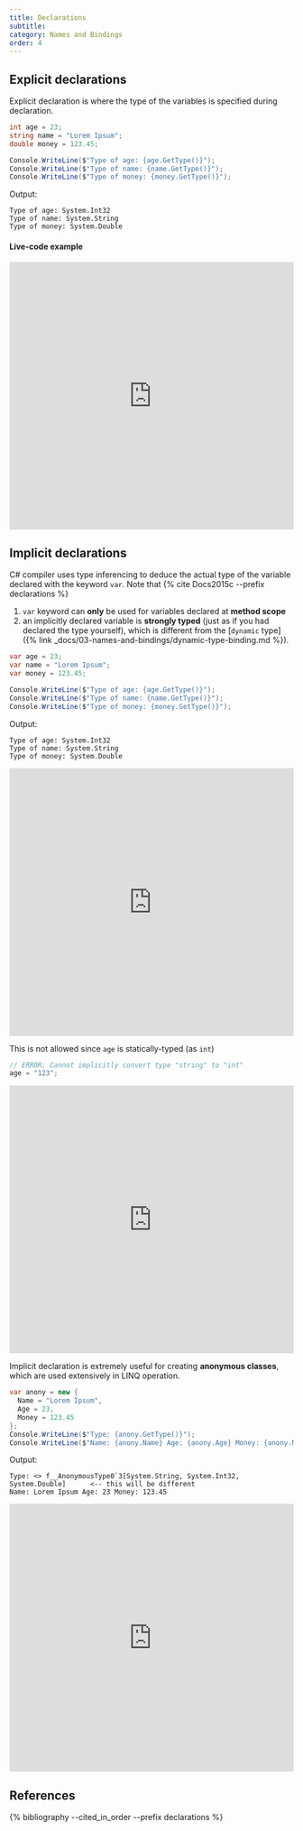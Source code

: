 ```yaml
---
title: Declarations
subtitle:
category: Names and Bindings
order: 4
---
```


## Explicit declarations
Explicit declaration is where the type of the variables is specified during declaration.

```cs
int age = 23;
string name = "Lorem Ipsum";
double money = 123.45;

Console.WriteLine($"Type of age: {age.GetType()}");
Console.WriteLine($"Type of name: {name.GetType()}");
Console.WriteLine($"Type of money: {money.GetType()}");
```

Output:

```
Type of age: System.Int32
Type of name: System.String
Type of money: System.Double
```

#### Live-code example

<iframe width="100%" height="475" src="https://dotnetfiddle.net/Widget/mHOUwC" frameborder="0"></iframe>

## Implicit declarations

C# compiler uses type inferencing to deduce the actual type of the variable declared with the keyword `var`. Note that {% cite Docs2015c --prefix declarations %}

1. `var` keyword can **only** be used for variables declared at **method scope**
1. an implicitly declared variable is **strongly typed** (just as if you had declared the type yourself), which is different from the [`dynamic` type]({% link _docs/03-names-and-bindings/dynamic-type-binding.md %}).

```cs
var age = 23;
var name = "Lorem Ipsum";
var money = 123.45;

Console.WriteLine($"Type of age: {age.GetType()}");
Console.WriteLine($"Type of name: {name.GetType()}");
Console.WriteLine($"Type of money: {money.GetType()}");
```

Output:

```
Type of age: System.Int32
Type of name: System.String
Type of money: System.Double
```

<iframe width="100%" height="475" src="https://dotnetfiddle.net/Widget/Pm8uu8" frameborder="0"></iframe>

This is not allowed since `age` is statically-typed (as `int`)

```cs
// ERROR: Cannot implicitly convert type "string" to "int"
age = "123";
```

<iframe width="100%" height="475" src="https://dotnetfiddle.net/Widget/VitbMw" frameborder="0"></iframe>

Implicit declaration is extremely useful for creating **anonymous classes**, which are used extensively in LINQ operation.

```cs
var anony = new {
  Name = "Lorem Ipsum",
  Age = 23,
  Money = 123.45
};
Console.WriteLine($"Type: {anony.GetType()}");
Console.WriteLine($"Name: {anony.Name} Age: {anony.Age} Money: {anony.Money}");
```

Output:

```
Type: <> f__AnonymousType0`3[System.String, System.Int32, System.Double]      <-- this will be different
Name: Lorem Ipsum Age: 23 Money: 123.45
```

<iframe width="100%" height="475" src="https://dotnetfiddle.net/Widget/MGwPaP" frameborder="0"></iframe>

## References

{% bibliography --cited_in_order --prefix declarations %}